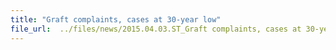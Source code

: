 ```yaml
---
title: "Graft complaints, cases at 30-year low"
file_url:  ../files/news/2015.04.03.ST_Graft complaints, cases at 30-year low.pdf
---
```

